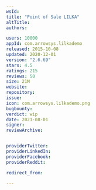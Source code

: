 ```yaml
---
wsId: 
title: "Point of Sale LILKA"
altTitle: 
authors:

users: 10000
appId: com.arrowsys.lilkademo
released: 2015-10-08
updated: 2020-12-01
version: "2.6.69"
stars: 4.5
ratings: 215
reviews: 50
size: 21M
website: 
repository: 
issue: 
icon: com.arrowsys.lilkademo.png
bugbounty: 
verdict: wip
date: 2021-08-01
signer: 
reviewArchive:


providerTwitter: 
providerLinkedIn: 
providerFacebook: 
providerReddit: 

redirect_from:

---
```




